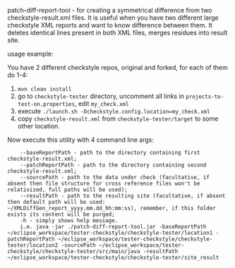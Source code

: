 patch-diff-report-tool - for creating a symmetrical difference from two checkstyle-result.xml files. It is useful when you have two different large checkstyle XML reports and want to know difference between them. It deletes identical lines present in both XML files, merges residues into result site.

usage example:

You have 2 different checkstyle repos, original and forked, for each of them do 1-4:

1. `mvn clean install`
2. go to `checkstyle-tester` directory, uncomment all links in `projects-to-test-on.properties`, edit `my_check.xml`
3. execute `./launch.sh -Dcheckstyle.config.location=my_check.xml`
4. copy `checkstyle-result.xml` from `checkstyle-tester/target` to some other location.

Now execute this utility with 4 command line args:

	    --baseReportPath - path to the directory containing first checkstyle-result.xml;
        --patchReportPath - path to the directory containing second checkstyle-result.xml;
        --sourcePath - path to the data under check (facultative, if absent then file structure for cross reference files won't be relativized, full paths will be used);
        --resultPath - path to the resulting site (facultative, if absent then default path will be used: ~/XMLDiffGen_report_yyyy.mm.dd_hh:mm:ss), remember, if this folder exists its content will be purged;
        -h - simply shows help message.
        i.e. java -jar ./patch-diff-report-tool.jar -baseReportPath ~/eclipse_workspace/tester-checkstyle/checkstyle-tester/location1 -patchReportPath ~/eclipse_workspace/tester-checkstyle/checkstyle-tester/location2 -sourcePath ~/eclipse_workspace/tester-checkstyle/checkstyle-tester/src/main/java -resultPath ~/eclipse_workspace/tester-checkstyle/checkstyle-tester/site_result
